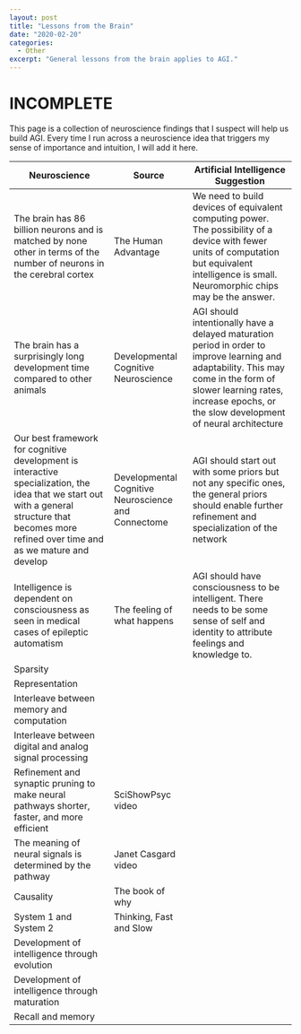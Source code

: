 ```yaml
---
layout: post
title: "Lessons from the Brain"
date: "2020-02-20"
categories:
  - Other
excerpt: "General lessons from the brain applies to AGI."
---
```


# INCOMPLETE

This page is a collection of neuroscience findings that I suspect will help us build AGI. Every time I run across a neuroscience idea that triggers my sense of importance and intuition, I will add it here.

| Neuroscience | Source | Artificial Intelligence Suggestion |
|--------------|--------|-------------------------|
| The brain has 86 billion neurons and is matched by none other in terms of the number of neurons in the cerebral cortex | The Human Advantage | We need to build devices of equivalent computing power. The possibility of a device with fewer units of computation but equivalent intelligence is small. Neuromorphic chips may be the answer. |
| The brain has a surprisingly long development time compared to other animals | Developmental Cognitive Neuroscience | AGI should intentionally have a delayed maturation period in order to improve learning and adaptability. This may come in the form of slower learning rates, increase epochs, or the slow development of neural architecture |
| Our best framework for cognitive development is interactive specialization, the idea that we start out with a general structure that becomes more refined over time and as we mature and develop | Developmental Cognitive Neuroscience and Connectome | AGI should start out with some priors but not any specific ones, the general priors should enable further refinement and specialization of the network |
| Intelligence is dependent on consciousness as seen in medical cases of epileptic automatism | The feeling of what happens | AGI should have consciousness to be intelligent. There needs to be some sense of self and identity to attribute feelings and knowledge to. |
| Sparsity |||
| Representation |||
| Interleave between memory and computation |||
| Interleave between digital and analog signal processing |||
| Refinement and synaptic pruning to make neural pathways shorter, faster, and more efficient | SciShowPsyc video ||
| The meaning of neural signals is determined by the pathway | Janet Casgard video ||
| Causality | The book of why ||
| System 1 and System 2 | Thinking, Fast and Slow ||
| Development of intelligence through evolution  |||
| Development of intelligence through maturation  |||
| Recall and memory |||
